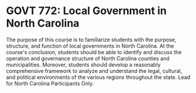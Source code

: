 # GOVT 772: Local Government in North Carolina

The purpose of this course is to familiarize students with the purpose, structure, and function of local governments in North Carolina. At the course's conclusion, students should be able to identify and discuss the operation and governance structure of North Carolina counties and municipalities. Moreover, students should develop a reasonably comprehensive framework to analyze and understand the legal, cultural, and political environments of the various regions throughout the state. Lead for North Carolina Participants Only.